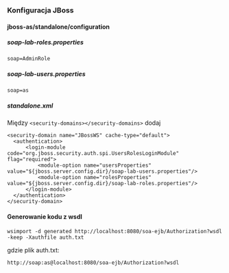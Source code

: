 ### Konfiguracja JBoss

#### jboss-as/standalone/configuration
##### soap-lab-roles.properties
```
soap=AdminRole
```
##### soap-lab-users.properties
```
soap=as
```
##### standalone.xml

Między ```<security-domains></security-domains>``` dodaj
```
<security-domain name="JBossWS" cache-type="default">
  <authentication>
      <login-module code="org.jboss.security.auth.spi.UsersRolesLoginModule" flag="required">
          <module-option name="usersProperties" value="${jboss.server.config.dir}/soap-lab-users.properties"/>
          <module-option name="rolesProperties" value="${jboss.server.config.dir}/soap-lab-roles.properties"/>
      </login-module>
  </authentication>
</security-domain>
```

#### Generowanie kodu z wsdl

```
wsimport -d generated http://localhost:8080/soa-ejb/Authorization?wsdl -keep -Xauthfile auth.txt
```

gdzie plik auth.txt:

```
http://soap:as@localhost:8080/soa-ejb/Authorization?wsdl
```